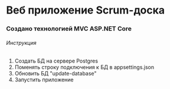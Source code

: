 # Веб приложение Scrum-доска
### Создано технологией  MVC ASP.NET Core ###

###### Инструкция ######

1. Создать БД на сервере Postgres
2. Поменять строку подключения к БД в appsettings.json
3. Обновить БД "update-database"
4. Запустить приложение

